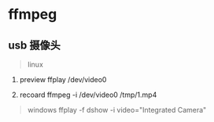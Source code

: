 # ffmpeg

## usb 摄像头

> linux

1. preview  ffplay /dev/video0

2. recoard ffmpeg -i /dev/video0 /tmp/1.mp4

> windows
ffplay -f dshow -i video="Integrated Camera"

